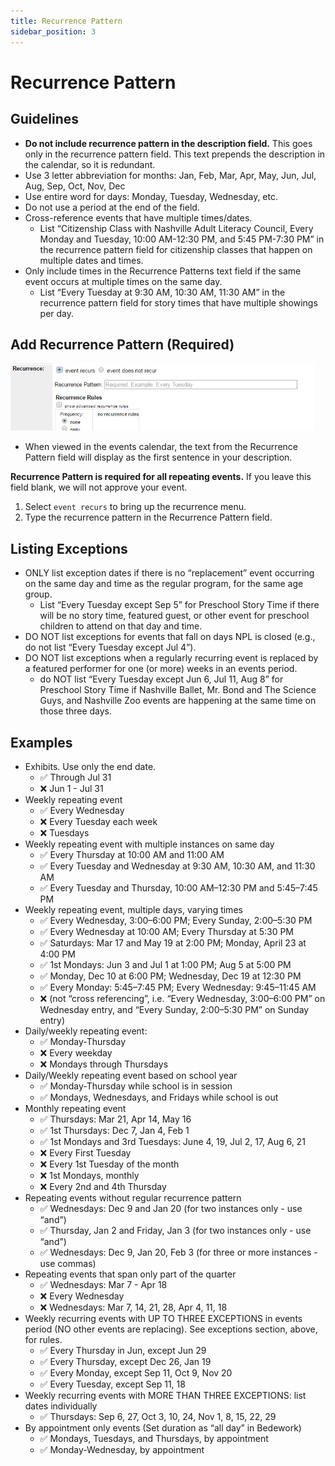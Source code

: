 ```yaml
---
title: Recurrence Pattern
sidebar_position: 3
---
```


# Recurrence Pattern

## Guidelines

- **Do not include recurrence pattern in the description field.** This goes only in the recurrence pattern field. This text prepends the description in the calendar, so it is redundant.
- Use 3 letter abbreviation for months: Jan, Feb, Mar, Apr, May, Jun, Jul, Aug, Sep, Oct, Nov, Dec
- Use entire word for days: Monday, Tuesday, Wednesday, etc.
- Do not use a period at the end of the field.
- Cross-reference events that have multiple times/dates.
  - List “Citizenship Class with Nashville Adult Literacy Council, Every Monday and Tuesday, 10:00 AM-12:30 PM, and 5:45 PM-7:30 PM” in the recurrence pattern field for citizenship classes that happen on multiple dates and times.  
- Only include times in the Recurrence Patterns text field if the same event occurs at multiple times on the same day.
  - List “Every Tuesday at 9:30 AM, 10:30 AM, 11:30 AM” in the recurrence pattern field for story times that have multiple showings per day.

## Add Recurrence Pattern (Required)

![img "recurrence pattern"](../img/recurrence-pattern-field.jpg)

- When viewed in the events calendar, the text from the Recurrence Pattern field will display as the first sentence in your description.

**Recurrence Pattern is required for all repeating events.** If you leave this field blank, we will not approve your event.

1. Select `event recurs` to bring up the recurrence menu.
1. Type the recurrence pattern in the Recurrence Pattern field.

## Listing Exceptions

- ONLY list exception dates if there is no “replacement” event occurring on the same day and time as the regular program, for the same age group.
  - List “Every Tuesday except Sep 5” for Preschool Story Time if there will be no story time, featured guest, or other event for preschool children to attend on that day and time.
- DO NOT list exceptions for events that fall on days NPL is closed (e.g., do not list “Every Tuesday except Jul 4”).
- DO NOT list exceptions when a regularly recurring event is replaced by a featured performer for one (or more) weeks in an events period.
  - do NOT list “Every Tuesday except Jun 6, Jul 11, Aug 8” for Preschool Story Time if Nashville Ballet, Mr. Bond and The Science Guys, and Nashville Zoo events are happening at the same time on those three days.

## Examples

- Exhibits. Use only the end date.
  - :white_check_mark: Through Jul 31
  - :x: Jun 1 - Jul 31
- Weekly repeating event
  - :white_check_mark: Every Wednesday
  - :x: Every Tuesday each week
  - :x: Tuesdays
- Weekly repeating event with multiple instances on same day
  - :white_check_mark: Every Thursday at 10:00 AM and 11:00 AM
  - :white_check_mark: Every Tuesday and Wednesday at 9:30 AM, 10:30 AM, and 11:30 AM
  - :white_check_mark: Every Tuesday and Thursday, 10:00 AM–12:30 PM and 5:45–7:45 PM
- Weekly repeating event, multiple days, varying times
  - :white_check_mark: Every Wednesday, 3:00–6:00 PM; Every Sunday, 2:00–5:30 PM
  - :white_check_mark: Every Wednesday at 10:00 AM; Every Thursday at 5:30 PM
  - :white_check_mark: Saturdays: Mar 17 and May 19 at 2:00 PM; Monday, April 23 at 4:00 PM
  - :white_check_mark: 1st Mondays: Jun 3 and Jul 1 at 1:00 PM; Aug 5 at 5:00 PM
  - :white_check_mark: Monday, Dec 10 at 6:00 PM; Wednesday, Dec 19 at 12:30 PM
  - :white_check_mark: Every Monday: 5:45–7:45 PM; Every Wednesday: 9:45–11:45 AM
  - :x: (not “cross referencing”, i.e. “Every Wednesday, 3:00–6:00 PM” on Wednesday entry, and “Every Sunday, 2:00–5:30 PM” on Sunday entry)
- Daily/weekly repeating event:
  - :white_check_mark: Monday-Thursday
  - :x: Every weekday
  - :x: Mondays through Thursdays
- Daily/Weekly repeating event based on school year
  - :white_check_mark: Monday-Thursday while school is in session
  - :white_check_mark: Mondays, Wednesdays, and Fridays while school is out
- Monthly repeating event
  - :white_check_mark: Thursdays: Mar 21, Apr 14, May 16
  - :white_check_mark: 1st Thursdays: Dec 7, Jan 4, Feb 1
  - :white_check_mark: 1st Mondays and 3rd Tuesdays: June 4, 19, Jul 2, 17, Aug 6, 21
  - :x: Every First Tuesday
  - :x: Every 1st Tuesday of the month
  - :x: 1st Mondays, monthly
  - :x: Every 2nd and 4th Thursday
- Repeating events without regular recurrence pattern
  - :white_check_mark: Wednesdays: Dec 9 and Jan 20 (for two instances only - use “and”)
  - :white_check_mark: Thursday, Jan 2 and Friday, Jan 3 (for two instances only - use “and”)
  - :white_check_mark: Wednesdays: Dec 9, Jan 20, Feb 3 (for three or more instances - use commas)
- Repeating events that span only part of the quarter
  - :white_check_mark: Wednesdays: Mar 7 - Apr 18
  - :x: Every Wednesday
  - :x: Wednesdays: Mar 7, 14, 21, 28, Apr 4, 11, 18
- Weekly recurring events with UP TO THREE EXCEPTIONS in events period (NO other events are replacing). See exceptions section, above, for rules.
  - :white_check_mark: Every Thursday in Jun, except Jun 29
  - :white_check_mark: Every Thursday, except Dec 26, Jan 19
  - :white_check_mark: Every Monday, except Sep 11, Oct 9, Nov 20
  - :white_check_mark: Every Tuesday, except Sep 11, 18
- Weekly recurring events with MORE THAN THREE EXCEPTIONS: list dates individually
  - :white_check_mark: Thursdays: Sep 6, 27, Oct 3, 10, 24, Nov 1, 8, 15, 22, 29
- By appointment only events (Set duration as “all day” in Bedework)
  - :white_check_mark: Mondays, Tuesdays, and Thursdays, by appointment
  - :white_check_mark: Monday-Wednesday, by appointment
